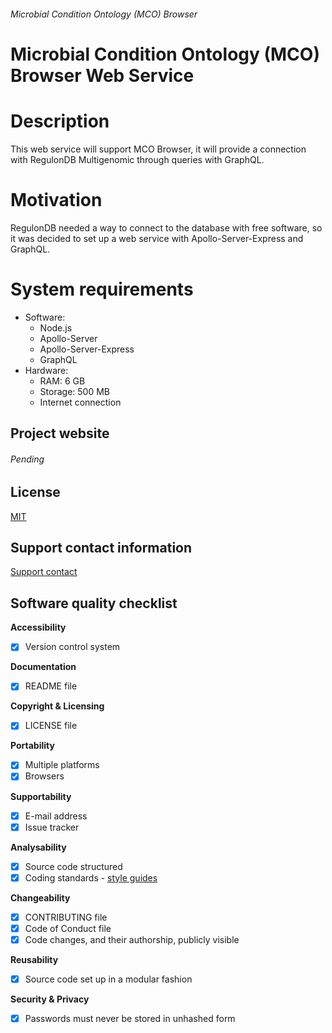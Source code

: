 ###### Microbial Condition Ontology (MCO) Browser

# Microbial Condition Ontology (MCO) Browser Web Service

# Description

This web service will support MCO Browser, it will provide a connection with RegulonDB Multigenomic through queries with GraphQL.

# Motivation

RegulonDB needed a way to connect to the database with free software, so it was decided to set up a web service with Apollo-Server-Express and GraphQL.

# System requirements

- Software:
  - Node.js
  - Apollo-Server
  - Apollo-Server-Express
  - GraphQL
- Hardware:
  - RAM: 6 GB
  - Storage: 500 MB
  - Internet connection

## Project website

###### Pending

## License

[MIT](../LICENCE)

## Support contact information

[Support contact](http://regulondb.ccg.unam.mx/menu/about_regulondb/contact_us/index.jsp)

## Software quality checklist

**Accessibility**

- [x] Version control system

**Documentation**

- [x] README file

**Copyright & Licensing**

- [x] LICENSE file

**Portability**

- [x] Multiple platforms
- [x] Browsers

**Supportability**

- [x] E-mail address
- [x] Issue tracker

**Analysability**

- [x] Source code structured
- [x] Coding standards - [style guides](http://google.github.io/styleguide/)

**Changeability**

- [x] CONTRIBUTING file
- [x] Code of Conduct file
- [x] Code changes, and their authorship, publicly visible

**Reusability**

- [x] Source code set up in a modular fashion

**Security & Privacy**

- [x] Passwords must never be stored in unhashed form

